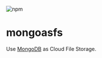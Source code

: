 ![npm](https://img.shields.io/npm/v/mongoasfs)

# mongoasfs
Use [MongoDB](https://www.mongodb.com/) as Cloud File Storage.
